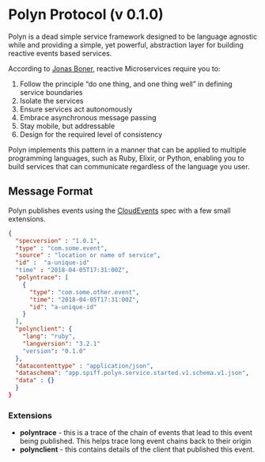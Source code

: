 # Polyn Protocol (v 0.1.0)

Polyn is a dead simple service framework designed to be language agnostic while
and providing a simple, yet powerful, abstraction layer for building reactive events
based services.

According to [Jonas Boner](http://jonasboner.com/), reactive Microservices require
you to:

1. Follow the principle “do one thing, and one thing well” in defining service
   boundaries
2. Isolate the services
3. Ensure services act autonomously
4. Embrace asynchronous message passing
5. Stay mobile, but addressable
6. Design for the required level of consistency

Polyn implements this pattern in a manner that can be applied to multiple programming
languages, such as Ruby, Elixir, or Python, enabling you to build services that can
communicate regardless of the language you user.

## Message Format

Polyn publishes events using the [CloudEvents](https://github.com/cloudevents) spec with
a few small extensions.

```json
{
  "specversion" : "1.0.1",
  "type" : "com.some.event",
  "source" : "location or name of service",
  "id" :  "a-unique-id"
  "time" : "2018-04-05T17:31:00Z",
  "polyntrace": [
    {
      "type": "com.some.other.event",
      "time": "2018-04-05T17:31:00Z",
      "id": "a-unique-id"
    }
  ],
  "polynclient": {
    "lang": "ruby",
    "langversion": "3.2.1"
    "version": "0.1.0"
  },
  "datacontenttype" : "application/json",
  "dataschema": "app.spiff.polyn.service.started.v1.schema.v1.json",
  "data" : {}
  }
}
```

### Extensions

- **polyntrace** - this is a trace of the chain of events that lead to this
  event being published. This helps trace long event chains back to their
  origin
- **polynclient** - this contains details of the client that published this
  event.

